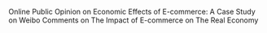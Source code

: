 Online Public Opinion on Economic Effects of E-commerce: A Case Study on Weibo Comments on The Impact of E-commerce on The Real Economy
